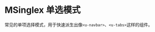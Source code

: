 # MSinglex 单选模式

常见的单项选择模式，用于快速派生出像`<u-navbar>`、`<u-tabs>`这样的组件。

<u-h2-tabs router>
    <u-h2-tab title="基础示例" to="/components/m-singlex/examples"></u-h2-tab>
    <u-h2-tab title="衍生应用" to="/components/m-singlex/advanced"></u-h2-tab>
    <u-h2-tab v-if="NODE_ENV === 'development'" title="详细用例" to="/components/m-singlex/cases"></u-h2-tab>
    <u-h2-tab title="API" to="/components/m-singlex/api"></u-h2-tab>
</u-h2-tabs>

<router-view></router-view>
